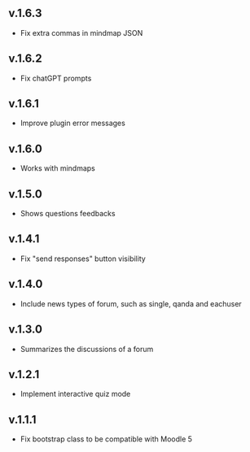 v.1.6.3
-------------
- Fix extra commas in mindmap JSON 

v.1.6.2
-------------
- Fix chatGPT prompts

v.1.6.1
-------------
- Improve plugin error messages

v.1.6.0
-------------
- Works with mindmaps

v.1.5.0
-------------
- Shows questions feedbacks

v.1.4.1
-------------
- Fix "send responses" button visibility

v.1.4.0
-------------
- Include news types of forum, such as single, qanda and eachuser

v.1.3.0
-------------
- Summarizes the discussions of a forum

v.1.2.1
-------------
- Implement interactive quiz mode

v.1.1.1
--------------
- Fix bootstrap class to be compatible with Moodle 5
